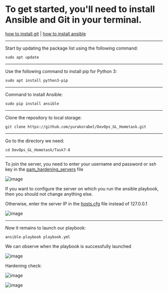 # To get started, you'll need to install Ansible and Git in your terminal. 

[how to install git](https://www.digitalocean.com/community/tutorials/how-to-install-git-on-ubuntu-20-04)
 |
[how to install ansible](https://www.digitalocean.com/community/tutorials/how-to-install-git-on-ubuntu-20-04](https://docs.ansible.com/ansible/latest/installation_guide/intro_installation.html))

<hr>

Start by updating the package list using the following command:
```
sudo apt update
```
<hr>

Use the following command to install pip for Python 3:
```
sudo apt install python3-pip
```

<hr>

Command to install Ansible:
```
sudo pip install ansible
```

<hr>

Clone the repository to local storage:
``` 
git clone https://github.com/yurakorabel/DevOps_GL_Hometask.git
```

<hr>

Go to the directory we need:
```
cd DevOps_GL_Hometask/Task7-8
```

<hr>

To join the server, you need to enter your username and password or ssh key in the [pam_hardening_servers](https://github.com/yurakorabel/DevOps_GL_Hometask/blob/main/Task7-8/group_vars/pam_hardening_servers) file

![image](https://user-images.githubusercontent.com/55669434/212769972-1048b84c-3d99-4ac4-af03-620115c4971a.png)

If you want to configure the server on which you run the ansible playbook, then you should not change anything else.

Otherwise, enter the server IP in the [hosts.cfg](https://github.com/yurakorabel/DevOps_GL_Hometask/blob/main/Task7-8/hosts.cfg) file instead of 127.0.0.1

![image](https://user-images.githubusercontent.com/55669434/212770561-9abec9ef-edd6-4c9e-ac84-fd07a35eb451.png)

<hr>

Now it remains to launch our playbook:
```
ansible-playbook playbook.yml
```


We can observe when the playbook is successfully launched

![image](https://user-images.githubusercontent.com/55669434/212770772-0030bb13-8b25-4b82-b766-be41164cbd24.png)

Hardening check:

![image](https://user-images.githubusercontent.com/55669434/212770962-56b43466-7e7d-4bf9-9d58-712e84dba963.png)

![image](https://user-images.githubusercontent.com/55669434/212771215-7f744c2d-ea88-4998-852b-0fd284916c51.png)

